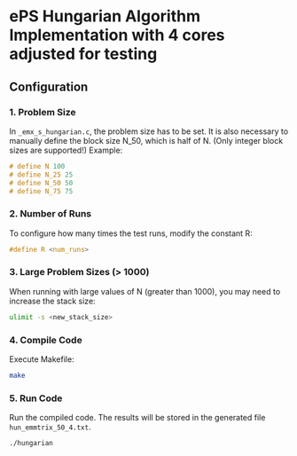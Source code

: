 # ePS Hungarian Algorithm Implementation with 4 cores adjusted for testing

## Configuration

### 1. Problem Size
In `_emx_s_hungarian.c`, the problem size has to be set. It is also necessary to manually define the block size N_50, which is half of N. (Only integer block sizes are supported!)
Example:

```c
# define N 100 
# define N_25 25
# define N_50 50
# define N_75 75
```

### 2. Number of Runs
To configure how many times the test runs, modify the constant R:
```c
#define R <num_runs>
```

### 3. Large Problem Sizes (> 1000)
When running with large values of N (greater than 1000), you may need to increase the stack size:
```bash
ulimit -s <new_stack_size>
```
### 4. Compile Code
Execute Makefile:
```bash
make
```

### 5. Run Code
Run the compiled code. The results will be stored in the generated file `hun_emmtrix_50_4.txt`.
```bash
./hungarian
```
